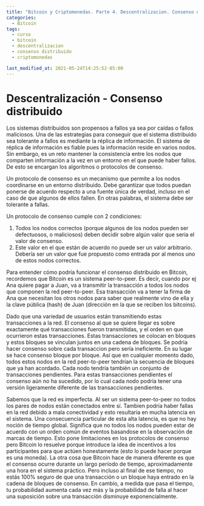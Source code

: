 ```yaml
---
title: "Bitcoin y Criptomonedas. Parte 4. Descentralizacion. Consenso distribuido "
categories:
  - Bitcoin
tags:
  - curso
  - bitcoin
  - descentralizacion
  - consenso distribuido
  - criptomonedas

last_modified_at: 2021-05-24T14:25:52-05:00
---
```


# Descentralización - Consenso distribuido

Los sistemas distribuidos son propensos a fallos ya sea por caídas o fallos maliciosos. Una de las estrategias  para conseguir que el sistema distribuido sea tolerante a fallos es mediante la réplica de información. El sistema de réplica de información es fiable pues la información reside en varios nodos. Sin embargo, es un reto mantener la consistencia entre los nodos que comparten información a la vez en un entorno en el que puede haber fallos. De esto se encargan los algoritmos o protocolos de consenso.

Un protocolo de consenso es un mecanismo que permite a los nodos coordinarse en un entorno distribuido. Debe garantizar que todos puedan ponerse de acuerdo respecto a una fuente única de verdad, incluso en el caso de que algunos de ellos fallen. En otras palabras, el sistema debe ser tolerante a fallas.

Un protocolo de consenso cumple con 2 condiciones:
1) Todos los nodos correctos (porque algunos de los nodos pueden ser defectuosos, o maliciosos) deben decidir sobre algún valor que seria el valor de consenso.
2) Este valor en el que están de acuerdo no puede ser un valor arbitrario. Debería ser un valor que fue propuesto como entrada por al menos uno de estos nodos correctos.

Para entender cómo podría funcionar el consenso distribuido en Bitcoin, recordemos que Bitcoin es un sistema peer-to-peer. Es decir, cuando por ej Ana quiere pagar a Juan, va a transmitir la transacción a todos los nodos que componen la red peer-to-peer. Esa transacción va a tener la firma de Ana que necesitan los otros nodos para saber que realmente vino de ella y la clave pública (hash) de Juan (dirección en la que se reciben los bitcoins).

Dado que una variedad de usuarios están transmitiendo estas transacciones a la red. El consenso al que se quiere llegar es sobre exactamente qué transacciones fueron transmitidas, y el orden en que ocurrieron estas transacciones. Estas transacciones se colocan en bloques y estos bloques se vinculan juntos en una cadena de bloques. Se podria hacer consenso sobre cada transaccion pero sería ineficiente. En su lugar se hace consenso bloque por bloque. Así que en cualquier momento dado, todos estos nodos en la red peer-to-peer tendrían la secuencia de bloques que ya han acordado. Cada nodo tendría también un conjunto de transacciones pendientes. Para estas transacciones pendientes el consenso aún no ha sucedido, por lo cual cada nodo podría tener una versión ligeramente diferente de las transacciones pendientes. 

Sabemos que la red es imperfecta. Al ser un sistema peer-to-peer no todos los pares de nodos están conectados entre sí. Tambien podría haber fallas en la red debido a mala conectividad  y esto resultaria en mucha latencia en el sistema. Una consecuencia particular de esta alta latencia, es que no hay noción de tiempo global. Significa que no todos los nodos pueden estar de acuerdo con un orden común de eventos basandose en la observación de marcas de tiempo. Esto pone limitaciones en los protocolos de consenso pero Bitcoin lo resuelve porque introduce la idea de incentivos a los participantes para que actúen honestamente (esto lo puede hacer porque es una moneda).
La otra cosa que Bitcoin hace de manera diferente es que el consenso ocurre durante un largo período de tiempo, aproximadamente una hora en el sistema práctico. Pero incluso al final de ese tiempo, no estás 100% seguro de que una transacción o un bloque haya entrado en la cadena de bloques de consenso. En cambio, a medida que pasa el tiempo, tu probabilidad aumenta cada vez más y la probabilidad de falla al hacer una suposición sobre una transacción disminuye exponencialmente.





